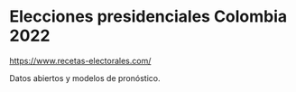# Elecciones presidenciales Colombia 2022 #

https://www.recetas-electorales.com/

Datos abiertos y modelos de pronóstico.
